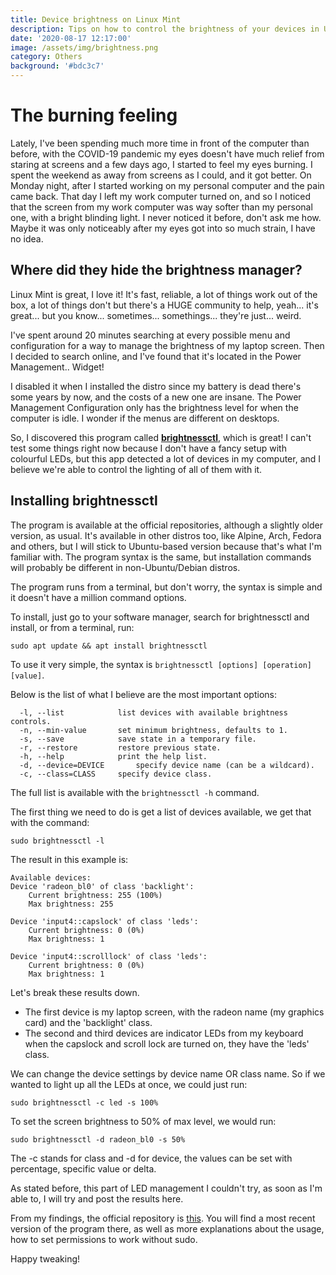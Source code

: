 ```yaml
---
title: Device brightness on Linux Mint
description: Tips on how to control the brightness of your devices in Ubuntu-based systems.
date: '2020-08-17 12:17:00'
image: /assets/img/brightness.png
category: Others
background: '#bdc3c7'
---
```

# The burning feeling

Lately, I've been spending much more time in front of the computer than before, with the COVID-19 pandemic my eyes doesn't have much relief from staring at screens and a few days ago, I started to feel my eyes burning. I spent the weekend as away from screens as I could, and it got better. On Monday night, after I started working on my personal computer and the pain came back. That day I left my work computer turned on, and so I noticed that the screen from my work computer was way softer than my personal one, with a bright blinding light. I never noticed it before, don't ask me how. Maybe it was only noticeably after my eyes got into so much strain, I have no idea.

## Where did they hide the brightness manager?

Linux Mint is great, I love it! It's fast, reliable, a lot of things work out of the box, a lot of things don't but there's a HUGE community to help, yeah... it's great... but you know... sometimes... somethings... they're just... weird.

I've spent around 20 minutes searching at every possible menu and configuration for a way to manage the brightness of my laptop screen. Then I decided to search online, and I've found that it's located in the Power Management.. Widget!

I disabled it when I installed the distro since my battery is dead there's some years by now, and the costs of a new one are insane. The Power Management Configuration only has the brightness level for when the computer is idle. I wonder if the menus are different on desktops.

So, I discovered this program called [**brightnessctl**]((https://github.com/Hummer12007/brightnessctl)), which is great! I can't test some things right now because I don't have a fancy setup with colourful LEDs, but this app detected a lot of devices in my computer, and I believe we're able to control the lighting of all of them with it.

## Installing brightnessctl

The program is available at the official repositories, although a slightly older version, as usual. It's available in other distros too, like Alpine, Arch, Fedora and others, but I will stick to Ubuntu-based version because that's what I'm familiar with. The program syntax is the same, but installation commands will probably be different in non-Ubuntu/Debian distros. 

The program runs from a terminal, but don't worry, the syntax is simple and it doesn't have a million command options.

To install, just go to your software manager, search for brightnessctl and install, or from a terminal, run:

```
sudo apt update && apt install brightnessctl
```

To use it very simple, the syntax is `brightnessctl [options] [operation] [value]`.

Below is the list of what I believe are the most important options:

```
  -l, --list			list devices with available brightness controls.
  -n, --min-value		set minimum brightness, defaults to 1.
  -s, --save			save state in a temporary file.
  -r, --restore			restore previous state.
  -h, --help			print the help list.
  -d, --device=DEVICE		specify device name (can be a wildcard).
  -c, --class=CLASS		specify device class.
```

The full list is available with the `brightnessctl -h` command.

The first thing we need to do is get a list of devices available, we get that with the command:

```
sudo brightnessctl -l
```

The result in this example is:

```
Available devices:
Device 'radeon_bl0' of class 'backlight':
	Current brightness: 255 (100%)
	Max brightness: 255

Device 'input4::capslock' of class 'leds':
	Current brightness: 0 (0%)
	Max brightness: 1

Device 'input4::scrolllock' of class 'leds':
	Current brightness: 0 (0%)
	Max brightness: 1
```

Let's break these results down.

- The first device is my laptop screen, with the radeon name (my graphics card) and the 'backlight' class.
- The second and third devices are indicator LEDs from my keyboard when the capslock and scroll lock are turned on, they have the 'leds' class. 

We can change the device settings by device name OR class name. So if we wanted to light up all the LEDs at once, we could just run:

```
sudo brightnessctl -c led -s 100%
```

To set the screen brightness to 50% of max level, we would run:

```
sudo brightnessctl -d radeon_bl0 -s 50%
```

The -c stands for class and -d for device, the values can be set with percentage, specific value or delta.

As stated before, this part of LED management I couldn't try, as soon as I'm able to, I will try and post the results here.

From my findings, the official repository is [this]((https://github.com/Hummer12007/brightnessctl)). You will find a most recent version of the program there, as well as more explanations about the usage, how to set permissions to work without sudo.

Happy tweaking!
